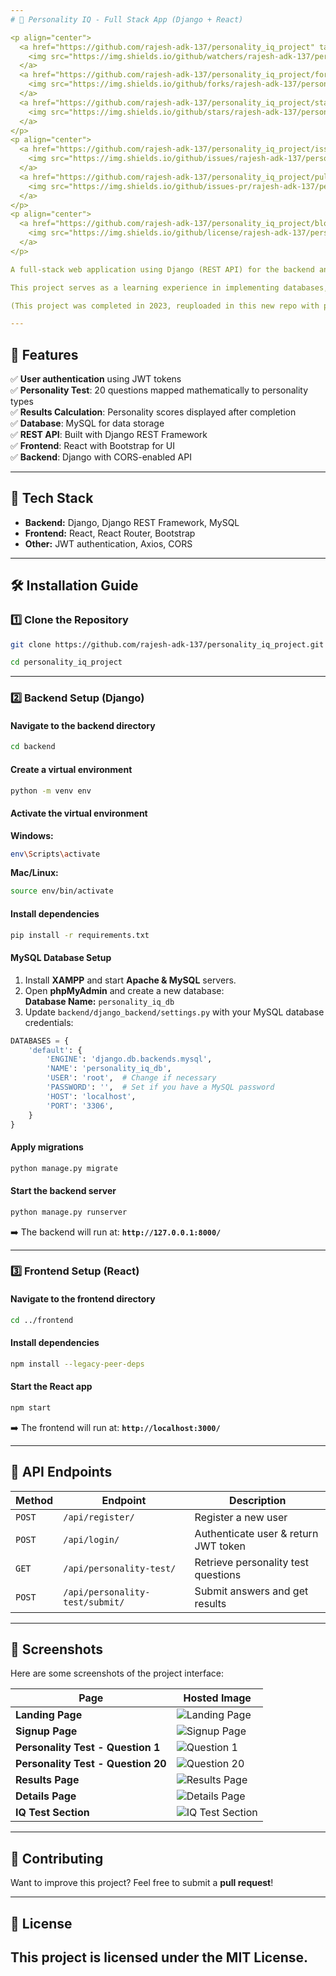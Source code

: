 ```yaml
---
# 🧠 Personality IQ - Full Stack App (Django + React)

<p align="center">
  <a href="https://github.com/rajesh-adk-137/personality_iq_project" target="blank">
    <img src="https://img.shields.io/github/watchers/rajesh-adk-137/personality_iq_project?style=for-the-badge&logo=appveyor" alt="Watchers"/>
  </a>
  <a href="https://github.com/rajesh-adk-137/personality_iq_project/fork" target="blank">
    <img src="https://img.shields.io/github/forks/rajesh-adk-137/personality_iq_project?style=for-the-badge&logo=appveyor" alt="Forks"/>
  </a>
  <a href="https://github.com/rajesh-adk-137/personality_iq_project/stargazers" target="blank">
    <img src="https://img.shields.io/github/stars/rajesh-adk-137/personality_iq_project?style=for-the-badge&logo=appveyor" alt="Stars"/>
  </a>
</p>
<p align="center">
  <a href="https://github.com/rajesh-adk-137/personality_iq_project/issues" target="blank">
    <img src="https://img.shields.io/github/issues/rajesh-adk-137/personality_iq_project?style=for-the-badge&logo=appveyor" alt="Issues"/>
  </a>
  <a href="https://github.com/rajesh-adk-137/personality_iq_project/pulls" target="blank">
    <img src="https://img.shields.io/github/issues-pr/rajesh-adk-137/personality_iq_project?style=for-the-badge&logo=appveyor" alt="Open Pull Requests"/>
  </a>
</p>
<p align="center">
  <a href="https://github.com/rajesh-adk-137/personality_iq_project/blob/master/LICENSE" target="blank">
    <img src="https://img.shields.io/github/license/rajesh-adk-137/personality_iq_project?style=for-the-badge&logo=appveyor" alt="License"/>
  </a>
</p>

A full-stack web application using Django (REST API) for the backend and React for the frontend. This project enables users to take Personality and IQ tests to gain insights into their traits and cognitive abilities. The Personality Test is fully functional, providing users with analytical results based on psychological models. The IQ Test is currently under development and will include logic-based questions to assess intelligence.

This project serves as a learning experience in implementing databases, authentication, REST APIs, and frontend development while creating an engaging and interactive user experience. 

(This project was completed in 2023, reuploaded in this new repo with proper formatting and installation guide.)

---
```


## 📌 Features
✅ **User authentication** using JWT tokens  
✅ **Personality Test**: 20 questions mapped mathematically to personality types  
✅ **Results Calculation**: Personality scores displayed after completion  
✅ **Database**: MySQL for data storage  
✅ **REST API**: Built with Django REST Framework  
✅ **Frontend**: React with Bootstrap for UI  
✅ **Backend**: Django with CORS-enabled API  

---

## 🚀 Tech Stack
- **Backend:** Django, Django REST Framework, MySQL  
- **Frontend:** React, React Router, Bootstrap  
- **Other:** JWT authentication, Axios, CORS  

---

## 🛠️ Installation Guide

### 1️⃣ Clone the Repository
```sh
git clone https://github.com/rajesh-adk-137/personality_iq_project.git
```

```sh
cd personality_iq_project
```

---

### 2️⃣ Backend Setup (Django)

#### Navigate to the backend directory
```sh
cd backend
```

#### Create a virtual environment
```sh
python -m venv env
```

#### Activate the virtual environment
**Windows:**
```sh
env\Scripts\activate
```
**Mac/Linux:**
```sh
source env/bin/activate
```

#### Install dependencies
```sh
pip install -r requirements.txt
```

#### MySQL Database Setup
1. Install **XAMPP** and start **Apache & MySQL** servers.  
2. Open **phpMyAdmin** and create a new database:  
   **Database Name:** `personality_iq_db`  
3. Update `backend/django_backend/settings.py` with your MySQL database credentials:

```python
DATABASES = {
    'default': {
        'ENGINE': 'django.db.backends.mysql',
        'NAME': 'personality_iq_db',
        'USER': 'root',  # Change if necessary
        'PASSWORD': '',  # Set if you have a MySQL password
        'HOST': 'localhost',
        'PORT': '3306',
    }
}
```

#### Apply migrations
```sh
python manage.py migrate
```

#### Start the backend server
```sh
python manage.py runserver
```
➡️ The backend will run at: **`http://127.0.0.1:8000/`**

---

### 3️⃣ Frontend Setup (React)

#### Navigate to the frontend directory
```sh
cd ../frontend
```

#### Install dependencies
```sh
npm install --legacy-peer-deps
```

#### Start the React app
```sh
npm start
```
➡️ The frontend will run at: **`http://localhost:3000/`**

---

## 📡 API Endpoints
| Method | Endpoint | Description |
|--------|----------|-------------|
| `POST` | `/api/register/` | Register a new user |
| `POST` | `/api/login/` | Authenticate user & return JWT token |
| `GET`  | `/api/personality-test/` | Retrieve personality test questions |
| `POST` | `/api/personality-test/submit/` | Submit answers and get results |

---

## 📸 Screenshots  

Here are some screenshots of the project interface:

| Page | Hosted Image |
|------|--------------|
| **Landing Page** | ![Landing Page](https://github.com/user-attachments/assets/d87a7819-dbe3-45f5-bcea-046bcf742c8c) |
| **Signup Page** | ![Signup Page](https://github.com/user-attachments/assets/918f0e6a-044b-441a-a8f1-aebfcd9f562b) |
| **Personality Test - Question 1** | ![Question 1](https://github.com/user-attachments/assets/d18cdef2-9f48-49dd-8323-2576c345dde0) |
| **Personality Test - Question 20** | ![Question 20](https://github.com/user-attachments/assets/658a5db0-1c42-4ac5-a562-3863b4066d79) |
| **Results Page** | ![Results Page](https://github.com/user-attachments/assets/9623b1f6-52f5-40ee-899a-64b436898b9c) |
| **Details Page** | ![Details Page](https://github.com/user-attachments/assets/6c2f12ac-9364-40eb-9555-71ea5bc8fcec) |
| **IQ Test Section** | ![IQ Test Section](https://github.com/user-attachments/assets/32b90f3c-0f80-472a-8003-1e9d46406413) |


---

## 🤝 Contributing
Want to improve this project? Feel free to submit a **pull request**!  

---

## 📜 License
This project is licensed under the **MIT License**.  
---

